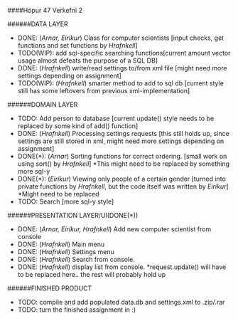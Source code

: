 ####Hópur 47
Verkefni 2


######DATA LAYER
- DONE: (*Arnar, Eiríkur*) Class for computer scientists [input checks, get functions and set functions by *Hrafnkell*]
- TODO(WIP): add sql-specific searching functions[current amount vector usage almost defeats the purpose of a SQL DB]
- DONE: (*Hrafnkell*) write/read settings to/from xml file [might need more settings depending on assignment]
- TODO(WIP): (*Hrafnkell*) smarter method to add to sql db [current style still has some leftovers from previous xml-implementation]

######DOMAIN LAYER
- TODO: Add person to database [current update() style needs to be replaced by some kind of add() function]
- DONE: (*Hrafnkell*) Processing settings requests [this still holds up, since settings are still stored in xml, might need more settings depending on assignment]
- DONE(*): (*Arnar*) Sorting functions for correct ordering. [small work on using sort() by *Hrafnkell*] *This might need to be replaced by something more sql-y
- DONE(*): (*Eiríkur*) Viewing only people of a certain gender [turned into private functions by *Hrafnkell*, but the code itself was written by *Eiríkur*] *Might need to be replaced
- TODO: Search [more sql-y style]

######PRESENTATION LAYER/UI(DONE(*))
- DONE: (*Arnar, Eiríkur, Hrafnkell*) Add new computer scientist from console
- DONE: (*Hrafnkell*) Main menu
- DONE: (*Hrafnkell*) Settings menu
- DONE: (*Hrafnkell*) Search from console.
- DONE: (*Hrafnkell*) display list from console.
*request.update() will have to be replaced here.. the rest will probably hold up

######FINISHED PRODUCT
- TODO: compile and add populated data.db and settings.xml to .zip/.rar
- TODO: turn the finished assignment in :)
